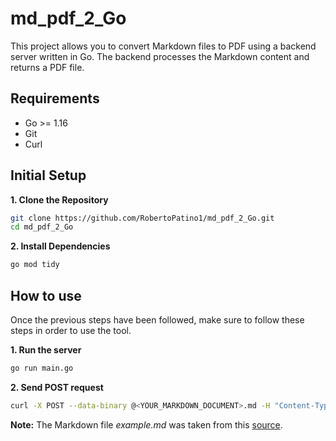 # md_pdf_2_Go

This project allows you to convert Markdown files to PDF using a backend server written in Go. The backend processes the Markdown content and returns a PDF file.

## Requirements

- Go >= 1.16
- Git
- Curl

## Initial Setup

**1. Clone the Repository**

```bash
git clone https://github.com/RobertoPatino1/md_pdf_2_Go.git
cd md_pdf_2_Go
```

**2. Install Dependencies**

```bash
go mod tidy
```

## How to use

Once the previous steps have been followed, make sure to follow these steps in order to use the tool.

**1. Run the server**

```bash
go run main.go
```

**2. Send POST request**

```bash
curl -X POST --data-binary @<YOUR_MARKDOWN_DOCUMENT>.md -H "Content-Type: text/plain" http://localhost:8080/convert -o <OUTPUT_PDF_FILENAME>.pdf
```

**Note:** The Markdown file *example.md* was taken from this [source](https://gist.github.com/allysonsilva/85fff14a22bbdf55485be947566cc09e).
